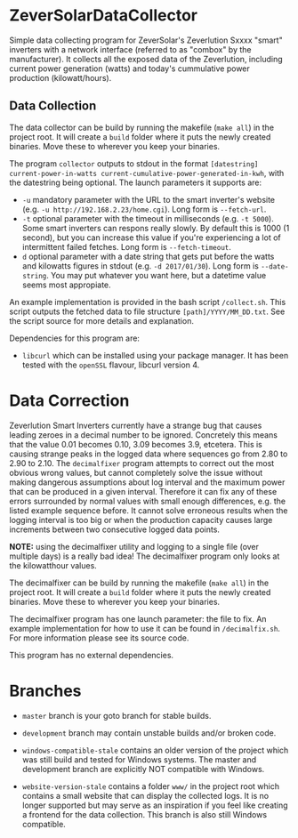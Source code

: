 # ZeverSolarDataCollector
Simple data collecting program for ZeverSolar's Zeverlution Sxxxx "smart" inverters with a network interface (referred to as "combox" by the manufacturer). It collects all the exposed data of the Zeverlution, including current power generation (watts) and today's cummulative power production (kilowatt/hours).

## Data Collection
The data collector can be build by running the makefile (`make all`) in the project root. It will create a `build` folder where it puts the newly created binaries. Move these to wherever you keep your binaries.

The program `collector` outputs to stdout in the format `[datestring] current-power-in-watts current-cumulative-power-generated-in-kwh`, with the datestring being optional. The launch parameters it supports are:
- `-u` mandatory parameter with the URL to the smart inverter's website (e.g. `-u http://192.168.2.23/home.cgi`). Long form is `--fetch-url`.
- `-t` optional parameter with the timeout in milliseconds (e.g. `-t 5000`). Some smart inverters can respons really slowly. By default this is 1000 (1 second), but you can increase this value if you're experiencing a lot of intermittent failed fetches. Long form is `--fetch-timeout`.
- `d` optional parameter with a date string that gets put before the watts and kilowatts figures in stdout (e.g. `-d 2017/01/30`). Long form is `--date-string`. You may put whatever you want here, but a datetime value seems most appropiate.

An example implementation is provided in the bash script `/collect.sh`. This script outputs the fetched data to file structure `[path]/YYYY/MM_DD.txt`. See the script source for more details and explanation.

Dependencies for this program are:
- `libcurl` which can be installed using your package manager. It has been tested with the `openSSL` flavour, libcurl version 4.

# Data Correction
Zeverlution Smart Inverters currently have a strange bug that causes leading zeroes in a decimal number to be ignored. Concretely this means that the value 0.01 becomes 0.10, 3.09 becomes 3.9, etcetera. This is causing strange peaks in the logged data where sequences go from 2.80 to 2.90 to 2.10. The `decimalfixer` program attempts to correct out the most obvious wrong values, but cannot completely solve the issue without making dangerous assumptions about log interval and the maximum power that can be produced in a given interval. Therefore it can fix any of these errors surrounded by normal values with small enough differences, e.g. the listed example sequence before. It cannot solve erroneous results when the logging interval is too big or when the production capacity causes large increments between two consecutive logged data points.

**NOTE:** using the decimalfixer utility and logging to a single file (over multiple days) is a really bad idea! The decimalfixer program only looks at the kilowatthour values.

The decimalfixer can be build by running the makefile (`make all`) in the project root. It will create a `build` folder where it puts the newly created binaries. Move these to wherever you keep your binaries.

The decimalfixer program has one launch parameter: the file to fix. An example implementation for how to use it can be found in `/decimalfix.sh`. For more information please see its source code.

This program has no external dependencies.

# Branches
- `master` branch is your goto branch for stable builds.
- `development` branch may contain unstable builds and/or broken code.

- `windows-compatible-stale` contains an older version of the project which was still build and tested for Windows systems. The master and development branch are explicitly NOT compatible with Windows.
- `website-version-stale` contains a folder `www/` in the project root which contains a small website that can display the collected logs. It is no longer supported but may serve as an inspiration if you feel like creating a frontend for the data collection. This branch is also still Windows compatible.
